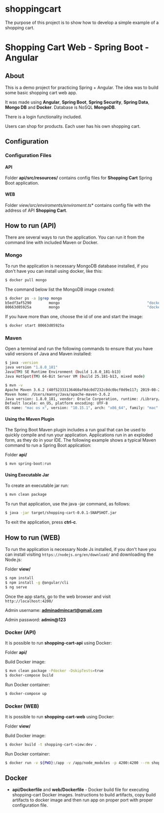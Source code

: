 # shoppingcart
The purpose of this project is to show how to develop a simple example of a shopping cart.

# Shopping Cart Web - Spring Boot - Angular

## About

This is a demo project for practicing Spring + Angular. The idea was to build some basic shopping cart web app.

It was made using **Angular**, **Spring Boot**, **Spring Security**, **Spring Data**, **Mongo DB** and **Docker**. 
Database is NoSQL **MongoDB**.

There is a login functionality included.

Users can shop for products. Each user has his own shopping cart.

## Configuration

### Configuration Files

#### API
Folder **api/src/resources/** contains config files for **Shopping Cart** Spring Boot application.

#### WEB
Folder *view/src/enviroments/enviroment.ts** contains config file with the address of API **Shopping Cart**.


## How to run (API)

There are several ways to run the application. You can run it from the command line with included Maven or Docker. 

### Mongo

To run the application is necessary MongoDB database installed, if you don't have you can install using docker, like this:

```bash
$ docker pull mongo
```

The command below list the MongoDB image created:

```bash
$ docker ps -a |grep mongo
b5edf3af5290        mongo                                        "docker-entrypoint.s…"   53 minutes ago      Exited (0) 11 minutes ago                                                         shopping-cart-mongodb
80663d05925a        mongo                                        "docker-entrypoint.s…"   4 days ago          Exited (0) About an hour ago                                                      focused_blackburn
```

If you have more than one, choose the id of one and start the image:

```bash
$ docker start 80663d05925a
```

### Maven

Open a terminal and run the following commands to ensure that you have valid versions of Java and Maven installed:

```bash
$ java -version
java version "1.8.0_181"
Java(TM) SE Runtime Environment (build 1.8.0_181-b13)
Java HotSpot(TM) 64-Bit Server VM (build 25.181-b13, mixed mode)
```

```bash
$ mvn -v
Apache Maven 3.6.2 (40f52333136460af0dc0d7232c0dc0bcf0d9e117; 2019-08-27T12:06:16-03:00)
Maven home: /Users/manny/Java/apache-maven-3.6.2
Java version: 1.8.0_181, vendor: Oracle Corporation, runtime: /Library/Java/JavaVirtualMachines/jdk1.8.0_181.jdk/Contents/Home/jre
Default locale: en_US, platform encoding: UTF-8
OS name: "mac os x", version: "10.15.1", arch: "x86_64", family: "mac"
```

#### Using the Maven Plugin

The Spring Boot Maven plugin includes a run goal that can be used to quickly compile and run your application. 
Applications run in an exploded form, as they do in your IDE. 
The following example shows a typical Maven command to run a Spring Boot application:

Folder **api/**
 
```bash
$ mvn spring-boot:run
``` 

#### Using Executable Jar

To create an executable jar run:

```bash
$ mvn clean package
``` 

To run that application, use the java -jar command, as follows:

```bash
$ java -jar target/shopping-cart-0.0.1-SNAPSHOT.jar
```

To exit the application, press **ctrl-c**.

## How to run (WEB)

To run the application is necessary Node Js installed, if you don't have you can install visiting `https://nodejs.org/en/download/` and downloading the Node.js:

Folder **view/**

```bash
$ npm install
$ npm install -g @angular/cli
$ ng serve
```

Once the app starts, go to the web browser and visit `http://localhost:4200/`

Admin username: **adminadmincart@gmail.com**

Admin password: **admin@123**

### Docker (API)

It is possible to run **shopping-cart-api** using Docker:

Folder **api/**

Build Docker image:
```bash
$ mvn clean package -Pdocker -DskipTests=true
$ docker-compose build
```

Run Docker container:
```bash
$ docker-compose up
```

### Docker (WEB)

It is possible to run **shopping-cart-web** using Docker:

Folder **view/**

Build Docker image:
```bash
$ docker build -t shopping-cart-view:dev .
```

Run Docker container:
```bash
$ docker run -v ${PWD}:/app -v /app/node_modules -p 4200:4200 --rm shopping-cart-view:dev
```

## Docker 

* **api/Dockerfile** and **web/Dockerfile**  - Docker build file for executing shopping-cart Docker images. 
Instructions to build artifacts, copy build artifacts to docker image and then run app on proper port with proper configuration file.